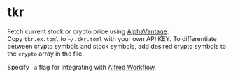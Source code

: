 # tkr

Fetch current stock or crypto price using [AlphaVantage](https://www.alphavantage.co).  
Copy `tkr.ex.toml` to `~/.tkr.toml` with your own API KEY.  To differentiate between 
crypto symbols and stock symbols, add desired crypto symbols to the `crypto` array in the file.

Specify `-a` flag for integrating with [Alfred Workflow](https://www.alfredapp.com/workflows/).

